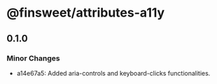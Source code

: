 # @finsweet/attributes-a11y

## 0.1.0

### Minor Changes

- a14e67a5: Added aria-controls and keyboard-clicks functionalities.
